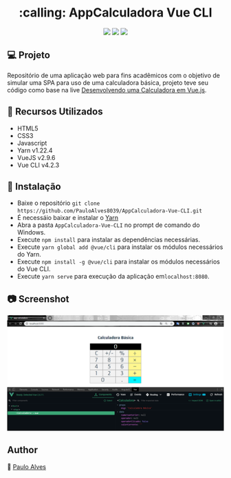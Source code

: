 <h1 align="center">:calling: AppCalculadora Vue CLI</h1>

<p align="center">
  <a href="https://yarnpkg.com/"><img src="https://img.shields.io/badge/Yarn-v1.22.4-blue"></a>
  <a href="https://vuejs.org/"><img src="https://img.shields.io/badge/VueJS-v2.9.6-green"></a>
  <a href="https://cli.vuejs.org/"><img src="https://img.shields.io/badge/Vue%20CLI-v4.2.3-green"></a>
</p>

## :computer: Projeto
Repositório de uma aplicação web para fins acadêmicos com o objetivo de simular uma SPA para uso de uma calculadora básica,
projeto teve seu código como base na live [Desenvolvendo uma Calculadora em Vue.js](https://www.youtube.com/watch?v=oEPVTnjIB_8).

## :wrench: Recursos Utilizados
- HTML5
- CSS3
- Javascript
- Yarn v1.22.4
- VueJS v2.9.6
- Vue CLI v4.2.3

## :floppy_disk: Instalação
- Baixe o repositório ```git clone https://github.com/PauloAlves8039/AppCalculadora-Vue-CLI.git```
- É necessáio baixar e instalar o [Yarn](https://classic.yarnpkg.com/en/)
- Abra a pasta ```AppCalculadora-Vue-CLI``` no prompt de comando do Windows.
- Execute ```npm install``` para instalar as dependências necessárias.
- Execute ```yarn global add @vue/cli``` para instalar os módulos necessários do Yarn.
- Execute ```npm install -g @vue/cli``` para instalar os módulos necessários do Vue CLI.
- Execute ```yarn serve``` para execução da aplicação em```localhost:8080```.

## :camera: Screenshot
![screenshot](https://github.com/PauloAlves8039/AppCalculadora-Vue-CLI/blob/master/src/assets/image/screenshot.png)

## Author
:boy: [Paulo Alves](https://github.com/PauloAlves8039)

